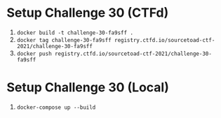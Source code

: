 # Setup Challenge 30 (CTFd)

1. `docker build -t challenge-30-fa9sff .`
2. `docker tag challenge-30-fa9sff registry.ctfd.io/sourcetoad-ctf-2021/challenge-30-fa9sff`
3. `docker push registry.ctfd.io/sourcetoad-ctf-2021/challenge-30-fa9sff`

# Setup Challenge 30 (Local)
1. `docker-compose up --build`